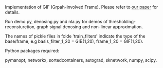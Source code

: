 Implementation of GIF (Grpah-involved Frame). Please refer to [our paper](https://arxiv.org/abs/2309.03537) for details.

Run demo.py, denosing.py and nla.py for demos of thresholding-reconsturction, graph signal denosing and non-linear approximation.

The names of pickle files in folde 'train_filters' indicate the type of the base/frame, e.g basis_filter_1_20 = GIB(1,20), frame_1_20 = GIF(1,20).

Python packages required:

pymanopt, networkx, sortedcontainers, autograd, sknetwork, numpy, scipy.



